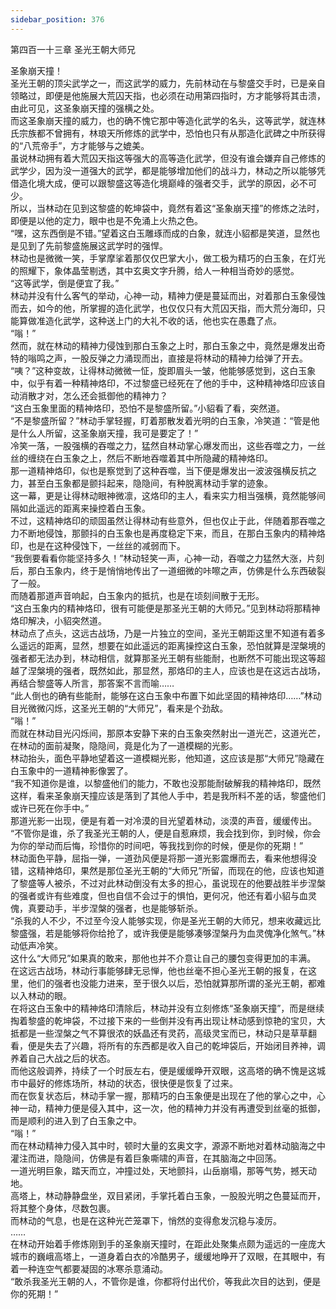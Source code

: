 ```yaml
---
sidebar_position: 376
---
```

 第四百一十三章 圣光王朝大师兄


圣象崩天撞！  
圣光王朝的顶尖武学之一，而这武学的威力，先前林动在与黎盛交手时，已是亲自领略过，即便是他施展大荒囚天指，也必须在动用第四指时，方才能够将其击溃，由此可见，这圣象崩天撞的强横之处。  
而这圣象崩天撞的威力，也的确不愧它那中等造化武学的名头，这等武学，就连林氏宗族都不曾拥有，林琅天所修炼的武学中，恐怕也只有从那造化武碑之中所获得的“八荒帝手”，方才能够与之媲美。  
虽说林动拥有着大荒囚天指这等强大的高等造化武学，但没有谁会嫌弃自己修炼的武学少，因为没一道强大的武学，都是能够增加他们的战斗力，林动之所以能够凭借造化境大成，便可以跟黎盛这等造化境巅峰的强者交手，武学的原因，必不可少。  
所以，当林动在见到这黎盛的乾坤袋中，竟然有着这“圣象崩天撞”的修炼之法时，即便是以他的定力，眼中也是不免涌上火热之色。  
“嘿，这东西倒是不错。”望着这白玉雕琢而成的白象，就连小貂都是笑道，显然也是见到了先前黎盛施展这武学时的强悍。  
林动也是微微一笑，手掌摩挲着那仅仅巴掌大小，做工极为精巧的白玉象，在灯光的照耀下，象体晶莹剔透，其中玄奥文字升腾，给人一种相当奇妙的感觉。  
“这等武学，倒是便宜了我。”  
林动并没有什么客气的举动，心神一动，精神力便是蔓延而出，对着那白玉象侵蚀而去，如今的他，所掌握的造化武学，也仅仅只有大荒囚天指，而大荒分海印，只能算做准造化武学，这种送上门的大礼不收的话，他也实在愚蠢了点。  
“嗡！”  
然而，就在林动的精神力侵蚀到那白玉象之上时，那白玉象之中，竟然是爆发出奇特的嗡鸣之声，一股反弹之力涌现而出，直接是将林动的精神力给弹了开去。  
“咦？”这种变故，让得林动微微一怔，旋即眉头一皱，他能够感觉到，这白玉象中，似乎有着一种精神烙印，不过黎盛已经死在了他的手中，这种精神烙印应该自动消散才对，怎么还会抵御他的精神力？  
“这白玉象里面的精神烙印，恐怕不是黎盛所留。”小貂看了看，突然道。  
“不是黎盛所留？”林动手掌轻握，盯着那散发着光明的白玉象，冷笑道：“管是他是什么人所留，这圣象崩天撞，我可是要定了！”  
冷笑一落，一股强横的吞噬之力，猛然自林动掌心爆发而出，这些吞噬之力，一丝丝的缠绕在白玉象之上，然后不断地吞噬着其中所隐藏的精神烙印。  
那一道精神烙印，似也是察觉到了这种吞噬，当下便是爆发出一波波强横反抗之力，甚至白玉象都是颤抖起来，隐隐间，有种脱离林动手掌的迹象。  
这一幕，更是让得林动眼神微凛，这烙印的主人，看来实力相当强横，竟然能够间隔如此遥远的距离来操控着白玉象。  
不过，这精神烙印的顽固虽然让得林动有些意外，但也仅止于此，伴随着那吞噬之力不断地侵蚀，那颤抖的白玉象也是再度稳定下来，而且，在那白玉象内的精神烙印，也是在这种侵蚀下，一丝丝的减弱而下。  
“我倒要看看你能坚持多久！”林动轻笑一声，心神一动，吞噬之力猛然大涨，片刻后，那白玉象内，终于是悄悄地传出了一道细微的咔嚓之声，仿佛是什么东西破裂了一般。  
而随着那道声音响起，白玉象内的抵抗，也是在顷刻间散于无形。  
“这白玉象内的精神烙印，很有可能便是那圣光王朝的大师兄。”见到林动将那精神烙印解决，小貂突然道。  
林动点了点头，这远古战场，乃是一片独立的空间，圣光王朝距这里不知道有着多么遥远的距离，显然，想要在如此遥远的距离操控这白玉象，恐怕就算是涅槃境的强者都无法办到，林动相信，就算那圣光王朝有些能耐，也断然不可能出现这等超越了涅槃境的强者，既然如此，那显然，那烙印的主人，应该也是在这远古战场，再结合黎盛等人所言，那答案不言而喻……  
“此人倒也的确有些能耐，能够在这白玉象中布置下如此坚固的精神烙印……”林动目光微微闪烁，这圣光王朝的“大师兄”，看来是个劲敌。  
“嗡！”  
而就在林动目光闪烁间，那原本安静下来的白玉象突然射出一道光芒，这道光芒，在林动的面前凝聚，隐隐间，竟是化为了一道模糊的光影。  
林动抬头，面色平静地望着这一道模糊光影，他知道，这应该是那“大师兄”隐藏在白玉象中的一道精神影像罢了。  
“我不知道你是谁，以黎盛他们的能力，不敢也没那能耐破解我的精神烙印，既然这样，看来圣象崩天撞应该是落到了其他人手中，若是我所料不差的话，黎盛他们或许已死在你手中。”  
那道光影一出现，便是有着一对冷漠的目光望着林动，淡漠的声音，缓缓传出。  
“不管你是谁，杀了我圣光王朝的人，便是自惹麻烦，我会找到你，到时候，你会为你的举动而后悔，珍惜你的时间吧，等我找到你的时候，便是你的死期！”  
林动面色平静，屈指一弹，一道劲风便是将那一道光影震爆而去，看来他想得没错，这精神烙印，果然是那位圣光王朝的“大师兄”所留，而现在的他，应该也知道了黎盛等人被杀，不过对此林动倒没有太多的担心，虽说现在的他要战胜半步涅槃的强者或许有些难度，但也自信不会过于的惧怕，更何况，他还有着小貂与血灵傀，真要动手，半步涅槃的强者，也是能够斩杀。  
“杀我的人不少，不过至今没人能够实现，你是圣光王朝的大师兄，想来收藏远比黎盛强，若是能够将你给抢了，或许我便是能够凑够涅槃丹为血灵傀净化煞气。”林动低声冷笑。  
这什么“大师兄”如果真的敢来，那他也并不介意让自己的腰包变得更加的丰满。  
在这远古战场，林动行事能够肆无忌惮，他也丝毫不担心圣光王朝的报复，在这里，他们的强者也没能力进来，至于很久以后，恐怕就算那所谓的圣光王朝，都难以入林动的眼。  
在将这白玉象中的精神烙印清除后，林动并没有立刻修炼“圣象崩天撞”，而是继续掏着黎盛的乾坤袋，不过接下来的一些倒并没有再出现让林动感到惊艳的宝贝，大抵都是一些涅槃之气不算很浓的妖晶还有灵药，高级灵宝而已，林动只是草草翻看，便是失去了兴趣，将所有的东西都是收入自己的乾坤袋后，开始闭目养神，调养着自己大战之后的状态。  
而他这般调养，持续了一个时辰左右，便是缓缓睁开双眼，这高塔的确不愧是这城市中最好的修炼场所，林动的状态，很快便是恢复了过来。  
而在恢复状态后，林动手掌一握，那精巧的白玉象便是出现在了他的掌心之中，心神一动，精神力便是侵入其中，这一次，他的精神力并没有再遭受到丝毫的抵御，而是顺利的进入到了白玉象之中。  
“嗡！”  
而在林动精神力侵入其中时，顿时大量的玄奥文字，源源不断地对着林动脑海之中灌注而进，隐隐间，仿佛是有着巨象嘶啸的声音，在其脑海之中回荡。  
一道光明巨象，踏天而立，冲撞过处，天地颤抖，山岳崩塌，那等气势，撼天动地。  
高塔上，林动静静盘坐，双目紧闭，手掌托着白玉象，一股股光明之色蔓延而开，将其整个身体，尽数包裹。  
而林动的气息，也是在这种光芒笼罩下，悄然的变得愈发沉稳与凌厉。  
……  
在林动开始着手修炼刚到手的圣象崩天撞时，在距此处聚集点颇为遥远的一座庞大城市的巍峨高塔上，一道身着白衣的冷酷男子，缓缓地睁开了双眼，在其眼中，有着一种连空气都要凝固的冰寒杀意涌动。  
“敢杀我圣光王朝的人，不管你是谁，你都将付出代价，等我此次目的达到，便是你的死期！”  
  
  
